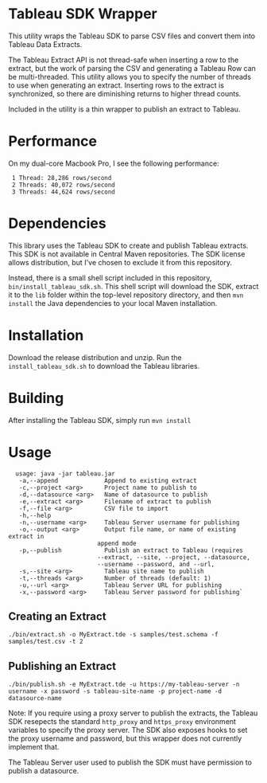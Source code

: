 # Tableau SDK Wrapper
This utility wraps the Tableau SDK to parse CSV files and convert them into Tableau Data Extracts.

The Tableau Extract API is not thread-safe when inserting a row to the extract, but the work of parsing the CSV and generating a Tableau Row can be multi-threaded.  This utility allows you to specify the number of threads to use when generating an extract.  Inserting rows to the extract is synchronized, so there are diminishing returns to higher thread counts.

Included in the utility is a thin wrapper to publish an extract to Tableau.

# Performance
On my dual-core Macbook Pro, I see the following performance:
```
 1 Thread: 28,286 rows/second
 2 Threads: 40,072 rows/second
 3 Threads: 44,624 rows/second
```
# Dependencies

This library uses the Tableau SDK to create and publish Tableau extracts.  This SDK is not available in Central Maven repositories.  The SDK license allows distribution, but I've chosen to exclude it from this repository.

Instead, there is a small shell script included in this repository, `bin/install_tableau_sdk.sh`.  This shell script will download the SDK, extract it to the `lib` folder within the top-level repository directory, and then `mvn install` the Java dependencies to your local Maven installation.

# Installation
Download the release distribution and unzip.  Run the `install_tableau_sdk.sh` to download the Tableau libraries.

# Building
After installing the Tableau SDK, simply run `mvn install`

# Usage
```
  usage: java -jar tableau.jar
   -a,--append             Append to existing extract
   -c,--project <arg>      Project name to publish to
   -d,--datasource <arg>   Name of datasource to publish
   -e,--extract <arg>      Filename of extract to publish
   -f,--file <arg>         CSV file to import
   -h,--help
   -n,--username <arg>     Tableau Server username for publishing
   -o,--output <arg>       Output file name, or name of existing extract in
                         append mode
   -p,--publish            Publish an extract to Tableau (requires
                         --extract, --site, --project, --datasource,
                         --username --password, and --url,
   -s,--site <arg>         Tableau site name to publish
   -t,--threads <arg>      Number of threads (default: 1)
   -u,--url <arg>          Tableau Server URL for publishing
   -x,--password <arg>     Tableau Server password for publishing`
 ```
## Creating an Extract
`./bin/extract.sh -o MyExtract.tde -s samples/test.schema -f samples/test.csv -t 2`

## Publishing an Extract
`./bin/publish.sh -e MyExtract.tde -u https://my-tableau-server -n username	-x password -s tableau-site-name -p project-name -d datasource-name`

Note: If you require using a proxy server to publish the extracts, the Tableau SDK resepects the standard `http_proxy` and `https_proxy` environment variables to specify the proxy server.  The SDK also exposes hooks to set the proxy username and password, but this wrapper does not currently implement that.

The Tableau Server user used to publish the SDK must have permission to publish a datasource.

